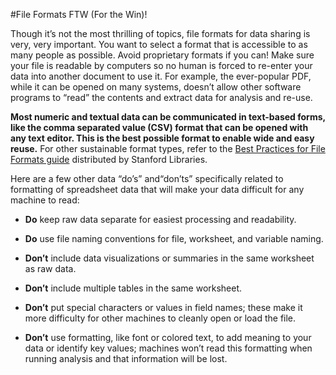 #File Formats FTW (For the Win)!

Though it’s not the most thrilling of topics, file formats for data sharing is very, very important. You want to select a format that is accessible to as many people as possible. Avoid proprietary formats if you can! Make sure your file is readable by computers so no human is forced to re-enter your data into another document to use it. For example, the ever-popular PDF, while it can be opened on many systems, doesn’t allow other software programs to “read” the contents and extract data for analysis and re-use.

**Most numeric and textual data can be communicated in text-based forms, like the comma separated value (CSV) format that can be opened with any text editor. This is the best possible format to enable wide and easy reuse.**  For other sustainable format types, refer to the [Best Practices for File Formats guide](https://library.stanford.edu/research/data-management-services/data-best-practices/best-practices-file-formats) distributed by Stanford Libraries.

Here are a few other data “do’s” and“don’ts” specifically related to formatting of spreadsheet data that will make your data difficult for any machine to read:

* **Do** keep raw data separate for easiest processing and readability.
* **Do** use file naming conventions for file, worksheet, and variable naming.

* **Don’t** include data visualizations or summaries in the same worksheet as raw data.
* **Don’t** include multiple tables in the same worksheet.
* **Don’t** put special characters or values in field names; these make it more difficulty for other machines to cleanly open or load the file.
* **Don’t** use formatting, like font or colored text, to add meaning to your data or identify key values; machines won’t read this formatting when running analysis and that information will be lost.

